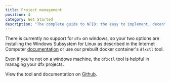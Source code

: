 ```yaml
---
title: Project management
position: 4
category: Get Started
description: "The complete guide to NFID: the easy to implement, decentralized one-touch MFA and authorization platform."
---
```


There is currently no support for `dfx` on windows, so your two options are installing the Windows Subsystem for Linux as described in the Internet Computer [documentation](https://internetcomputer.org/docs/current/developer-docs/build/install-upgrade-remove) or use our prebuilt docker container's `dfxctl` tool.

Even if you're not on a windows machine, the `dfxctl` tool is helpful in managing your dfx projects.

View the tool and documentation on [Github](https://github.com/internet-identity-labs/dfxctl).